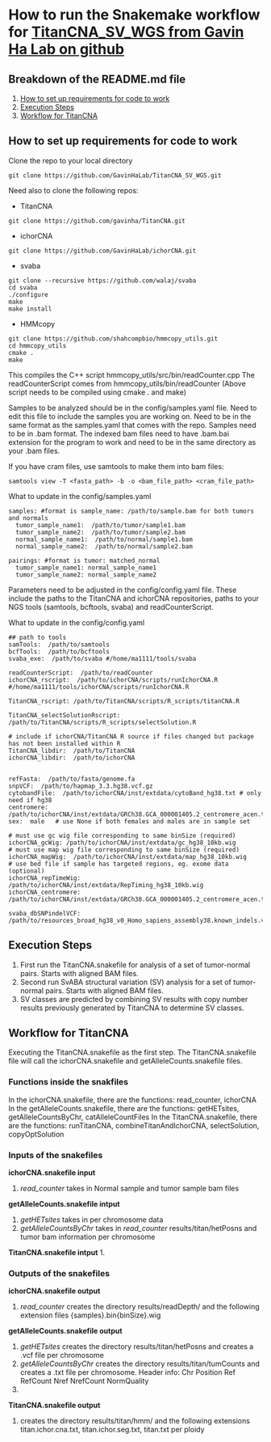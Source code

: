 # How to run the Snakemake workflow for [TitanCNA_SV_WGS from Gavin Ha Lab on github](https://github.com/GavinHaLab/TitanCNA_SV_WGS)

## Breakdown of the README.md file
1. [How to set up requirements for code to work](#How-to-set-up-requirements-for-code-to-work)
2. [Execution Steps](#Execution-Steps)
3. [Workflow for TitanCNA](#Workflow-for_TitanCNA)

## How to set up requirements for code to work
Clone the repo to your local directory
```
git clone https://github.com/GavinHaLab/TitanCNA_SV_WGS.git
```

Need also to clone the following repos:
+ TitanCNA
```
git clone https://github.com/gavinha/TitanCNA.git
```
+ ichorCNA
```
git clone https://github.com/GavinHaLab/ichorCNA.git
```
+ svaba
```
git clone --recursive https://github.com/walaj/svaba
cd svaba
./configure
make
make install
```
+ HMMcopy
```
git clone https://github.com/shahcompbio/hmmcopy_utils.git
cd hmmcopy_utils
cmake .
make
```
This compiles the C++ script hmmcopy_utils/src/bin/readCounter.cpp
The readCounterScript comes from hmmcopy_utils/bin/readCounter (Above script needs to be compiled using cmake . and make)

Samples to be analyzed should be in the config/samples.yaml file. Need to edit this file to include the samples you are working on. Need to be in the same format as the samples.yaml that comes with the repo. Samples need to be in .bam format.
The indexed bam files need to have .bam.bai extension for the program to work and need to be in the same directory as your .bam files.

If you have cram files, use samtools to make them into bam files:
```
samtools view -T <fasta_path> -b -o <bam_file_path> <cram_file_path>
```

What to update in the config/samples.yaml
```
samples: #format is sample_name: /path/to/sample.bam for both tumors and normals
  tumor_sample_name1:  /path/to/tumor/sample1.bam
  tumor_sample_name2:  /path/to/tumor/sample2.bam
  normal_sample_name1:  /path/to/normal/sample1.bam
  normal_sample_name2:  /path/to/normal/sample2.bam

pairings: #format is tumor: matched_normal
  tumor_sample_name1: normal_sample_name1
  tumor_sample_name2: normal_sample_name2
```

Parameters need to be adjusted in the config/config.yaml file. These include the paths to the TitanCNA and ichorCNA repositories, paths to your NGS tools (samtools, bcftools, svaba) and readCounterScript.

What to update in the config/config.yaml
```
## path to tools
samTools:  /path/to/samtools
bcfTools:  /path/to/bcftools
svaba_exe:  /path/to/svaba #/home/ma1111/tools/svaba

readCounterScript:  /path/to/readCounter
ichorCNA_rscript:  /path/to/ichorCNA/scripts/runIchorCNA.R #/home/ma1111/tools/ichorCNA/scripts/runIchorCNA.R

TitanCNA_rscript: /path/to/TitanCNA/scripts/R_scripts/titanCNA.R

TitanCNA_selectSolutionRscript: /path/to/TitanCNA/scripts/R_scripts/selectSolution.R

# include if ichorCNA/TitanCNA R source if files changed but package has not been installed within R
TitanCNA_libdir:  /path/to/TitanCNA
ichorCNA_libdir:  /path/to/ichorCNA 


refFasta:  /path/to/fasta/genome.fa
snpVCF:  /path/to/hapmap_3.3.hg38.vcf.gz
cytobandFile:  /path/to/ichorCNA/inst/extdata/cytoBand_hg38.txt # only need if hg38
centromere:  /path/to/ichorCNA/inst/extdata/GRCh38.GCA_000001405.2_centromere_acen.txt
sex:  male   # use None if both females and males are in sample set

# must use gc wig file corresponding to same binSize (required)
ichorCNA_gcWig: /path/to/ichorCNA/inst/extdata/gc_hg38_10kb.wig
# must use map wig file corresponding to same binSize (required)
ichorCNA_mapWig:  /path/to/ichorCNA/inst/extdata/map_hg38_10kb.wig
# use bed file if sample has targeted regions, eg. exome data (optional)
ichorCNA_repTimeWig: /path/to/ichorCNA/inst/extdata/RepTiming_hg38_10kb.wig
ichorCNA_centromere:  /path/to/ichorCNA/inst/extdata/GRCh38.GCA_000001405.2_centromere_acen.txt

svaba_dbSNPindelVCF:  /path/to/resources_broad_hg38_v0_Homo_sapiens_assembly38.known_indels.vcf.gz
```

## Execution Steps

1. First run the TitanCNA.snakefile for analysis of a set of tumor-normal pairs. Starts with aligned BAM files.
2. Second run SvABA structural variation (SV) analysis for a set of tumor-normal pairs. Starts with aligned BAM files.
3. SV classes are predicted by combining SV results with copy number results previously generated by TitanCNA to determine SV classes.

## Workflow for TitanCNA

Executing the TitanCNA.snakefile as the first step.
The TitanCNA.snakefile file will call the ichorCNA.snakefile and getAlleleCounts.snakefile files.

### Functions inside the snakfiles
In the ichorCNA.snakefile, there are the functions: read_counter, ichorCNA
In the getAlleleCounts.snakefile, there are the functions: getHETsites, getAlleleCountsByChr, catAlleleCountFiles
In the TitanCNA.snakefile, there are the functions: runTitanCNA, combineTitanAndIchorCNA, selectSolution, copyOptSolution

### Inputs of the snakefiles

**ichorCNA.snakefile input**
1. *read_counter* takes in Normal sample and tumor sample bam files

**getAlleleCounts.snakefile intput**
1. *getHETsites* takes in per chromosome data
2. *getAlleleCountsByChr*  takes in *read_counter* results/titan/hetPosns and tumor bam information per chromosome

**TitanCNA.snakefile intput**
1. 

### Outputs of the snakefiles

**ichorCNA.snakefile output**
1. *read_counter* creates the directory results/readDepth/ and the following extension files {samples}.bin{binSize}.wig

**getAlleleCounts.snakefile output**
1. *getHETsites* creates the directory results/titan/hetPosns and creates a .vcf file per chromosome
2. *getAlleleCountsByChr* creates the directory results/titan/tumCounts and creates a .txt file per chromosome. Header info: Chr	Position	Ref	RefCount	Nref	NrefCount	NormQuality
3. 

**TitanCNA.snakefile output**
1. creates the directory results/titan/hmm/ and the following extensions titan.ichor.cna.txt, titan.ichor.seg.txt, titan.txt per ploidy







